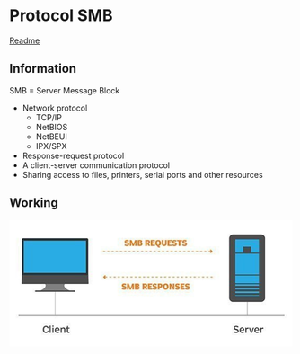 # Protocol SMB
[Readme](../README.md)
## Information

SMB = Server Message Block

- Network protocol 
  - TCP/IP
  - NetBIOS
  - NetBEUI
  - IPX/SPX
- Response-request protocol
- A client-server communication protocol 
- Sharing access to files, printers, serial ports and other resources

## Working


![SMB working](../Images/SMB_Working.png)
